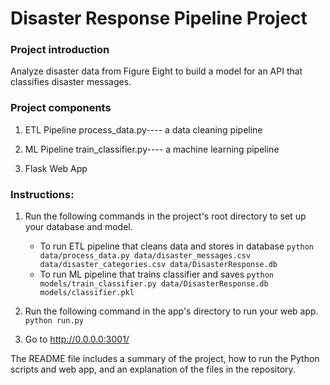 # Disaster Response Pipeline Project

### Project introduction
Analyze disaster data from Figure Eight to build a model for an API that classifies disaster messages.

### Project components
1. ETL Pipeline
process_data.py---- a data cleaning pipeline

2. ML Pipeline
train_classifier.py---- a machine learning pipeline

3. Flask Web App

### Instructions:
1. Run the following commands in the project's root directory to set up your database and model.

    - To run ETL pipeline that cleans data and stores in database
        `python data/process_data.py data/disaster_messages.csv data/disaster_categories.csv data/DisasterResponse.db`
    - To run ML pipeline that trains classifier and saves
        `python models/train_classifier.py data/DisasterResponse.db models/classifier.pkl`

2. Run the following command in the app's directory to run your web app.
    `python run.py`

3. Go to http://0.0.0.0:3001/

The README file includes a summary of the project, how to run the Python scripts and web app,
and an explanation of the files in the repository.
